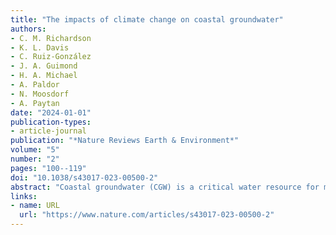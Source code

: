 ```yaml
---
title: "The impacts of climate change on coastal groundwater"
authors:
- C. M. Richardson
- K. L. Davis
- C. Ruiz-González
- J. A. Guimond
- H. A. Michael
- A. Paldor
- N. Moosdorf
- A. Paytan
date: "2024-01-01"
publication-types:
- article-journal
publication: "*Nature Reviews Earth & Environment*"
volume: "5"
number: "2"
pages: "100--119"
doi: "10.1038/s43017-023-00500-2"
abstract: "Coastal groundwater (CGW) is a critical water resource for many communities and can be a key part of coastal ecosystems. Owing to its location, CGW faces both terrestrial and marine effects of climate change while simultaneously being impacted by anthropogenic activities. In this Review, we discuss the expected impacts of climate change on CGW and CGW-dependent ecosystems. Sea-level rise, coastal flooding increases and precipitation and aridity changes will drive alterations in the amount, chemistry and fluxes of CGW. Impacts could also arise from changes in storm and cyclone activity, land and ocean temperature rises, cryosphere melt, ocean chemistry and coastal erosion, but the overall effect is understudied. Human-induced stressors, such as groundwater extraction, will interact with climate change impacts to alter CGW at different temporal and spatial scales. CGW-associated ecosystems are expected to respond to changes in an ecosystem and site-specific manner — for example, some coastal temperate and tropical ecosystems might be more impacted by seawater intrusion owing to sea-level rise and coastal flooding, whereas others, such as coastal polar ecosystems, could be more affected by increases in cryosphere melt. A comprehensive and global CGW observatory programme is needed to better understand baseline CGW conditions, track change and support resource management."
links:
- name: URL
  url: "https://www.nature.com/articles/s43017-023-00500-2"
---
```

